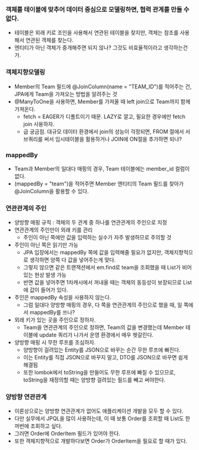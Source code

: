 ### 객체를 테이블에 맞추어 데이터 중심으로 모델링하면, 협력 관계를 만들 수 없다.
- 테이블은 외래 키로 조인을 사용해서 연관된 테이블을 찾지만, 객체는 참조를 사용해서 연관된 객체를 찾는다.
- 엔티티가 아닌 객체가 중개해주면 되지 않나? 그것도 비효율적이라고 생각하는건가.

### 객체지향모델링
- Member의 Team 필드에 @JoinColumn(name = "TEAM_ID")를 적어주는 건, JPA에게 Team을 가져오는 방법을 알려주는 것
- @ManyToOne을 사용하면, Member를 가져올 때 left join으로 Team까지 함께 가져온다.
  - fetch = EAGER가 디폴트이기 때문. LAZY로 깔고, 필요한 경우에만 fetch join 사용하자.
  - 급 궁금점. 대규모 데이터 환경에서 join의 성능이 걱정되면, FROM 절에서 서브쿼리를 써서 임시테이블을 활용하거나 JOIN에 ON절을 추가하면 되나?

### mappedBy
- Team과 Member의 일대다 매핑의 경우, Team 테이블에는 member_id 컬럼이 없다.
- (mappedBy = "team")을 적어주면 Member 엔티티의 Team 필드를 찾아가 @JoinColumn을 활용할 수 있다.

### 연관관계의 주인
- 양방향 매핑 규칙 : 객체의 두 관계 중 하나를 연관관계의 주인으로 지정
- 연관관계의 주인만이 외래 키를 관리
  - 주인이 아닌 쪽에만 값을 입력하는 실수가 자주 발생하므로 주의할 것
- 주인이 아닌 쪽은 읽기만 가능
  - JPA 입장에서는 mappedBy 쪽에 값을 입력해줄 필요가 없지만, 객체지향적으로 생각하면 양쪽 다 값을 넣어주는게 맞다.
  - 그렇지 않으면 같은 트랜잭션에서 em.find로 team을 조회했을 때 List<Member>가 비어있는 현상 발생 가능
  - 반면 값을 넣어주면 1차캐시에서 꺼내올 때는 객체의 동등성이 보장되므로 List<Member>에 값이 들어가 있다.
- 주인은 mappedBy 속성을 사용하지 않는다.
  - 그럼 일대다 양방향 매핑의 경우, 다 쪽을 연관관계의 주인으로 했을 때, 일 쪽에서 mappedBy를 쓰나?
- 외래 키가 있는 곳을 주인으로 정하자.
  - Team을 연관관계의 주인으로 정하면, Team의 값을 변경했는데 Member 테이블에 update 쿼리가 나가서 운영 환경에서 매우 헷갈린다.
- 양방향 매핑 시 무한 루프를 조심하자.
  - 양방향이 걸려있는 Entity를 JSON으로 바꾸는 순간 무한 루프에 빠진다.
  - 이는 Entity를 직접 JSON으로 바꾸지 말고, DTO를 JSON으로 바꾸면 쉽게 해결됨
  - 또한 lombok에서 toString을 만들어도 무한 루프에 빠질 수 있으므로, toString을 재정의할 때는 양방향 걸려있는 필드를 빼고 써야한다.

### 양방향 연관관계
- 이론상으로는 양방향 연관관계가 없어도 애플리케이션 개발을 모두 할 수 있다.
- 다만 실무에서 JPQL을 많이 사용하는데, 이 때 보통 Order를 조회할 때 List<OrderItem>도 한꺼번에 조회하고 싶다.
- 그러면 Order에 OrderItem 필드가 있어야 한다.
- 또한 객체지향적으로 개발하다보면 Order가 OrderItem을 필요로 할 때가 있다.
